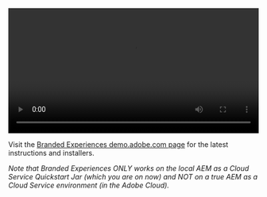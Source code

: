 <video width="100%" controls>
  <source src="https://s7d9.scene7.com/is/content/AdobeDemoLab/aem-branding-wizard/BW_Commercial.mp4" type="video/mp4">
  Your browser does not support the video tag.
</video>

Visit the [Branded Experiences demo.adobe.com page](https://internal.adobedemo.com/content/demo-hub/en/demos/external/branded-experiences.html) for the latest instructions and installers.

*Note that Branded Experiences ONLY works on the local AEM as a Cloud Service Quickstart Jar (which you are on now) and NOT on a true AEM as a Cloud Service environment (in the Adobe Cloud).*